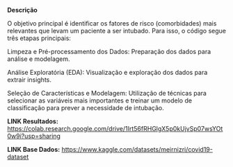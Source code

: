 **Descrição**

O objetivo principal é identificar os fatores de risco (comorbidades) mais relevantes que levam um paciente a ser intubado. Para isso, o código segue três etapas principais:

Limpeza e Pré-processamento dos Dados: Preparação dos dados para análise e modelagem.

Análise Exploratória (EDA): Visualização e exploração dos dados para extrair insights.

Seleção de Características e Modelagem: Utilização de técnicas para selecionar as variáveis mais importantes e treinar um modelo de classificação para prever a necessidade de intubação.


**LINK Resultados:** https://colab.research.google.com/drive/1Irt56fRHGlgX5p0kUjvSp07wsYOt0w9i?usp=sharing

**LINK Base Dados:** https://www.kaggle.com/datasets/meirnizri/covid19-dataset

